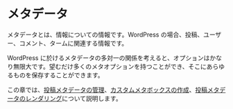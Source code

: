<!-- 
# Metadata
 -->
# メタデータ

<!-- 
Metadata is information about information. In the case of WordPress, it’s information associated with posts, users, comments and terms.
 -->
メタデータとは、情報についての情報です。WordPress の場合、投稿、ユーザー、コメント、タームに関連する情報です。

<!-- 
Given the many-to-one relationship of metadata in WordPress, your options are fairly limitless. You can have as many meta options as you wish, and you can store just about anything in there.
 -->
WordPress に於けるメタデータの多対一の関係を考えると、オプションはかなり無限大です。望むだけ多くのメタオプションを持つことができ、そこにあらゆるものを保存することができます。

<!-- 
This chapter will discuss [managing post metadata](https://developer.wordpress.org/plugins/metadata/managing-post-metadata/), [creating custom meta boxes](https://developer.wordpress.org/plugins/metadata/custom-meta-boxes/), and [rendering post metadata](https://developer.wordpress.org/plugins/metadata/rendering-post-metadata/).
 -->
この章では、[投稿メタデータの管理](https://developer.wordpress.org/plugins/metadata/managing-post-metadata/)、[カスタムメタボックスの作成](https://developer.wordpress.org/plugins/metadata/custom-meta-boxes/)、[投稿メタデータのレンダリング](https://developer.wordpress.org/plugins/metadata/rendering-post-metadata/)について説明します。
